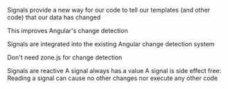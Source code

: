 Signals provide a new way for our code to tell our templates (and other code) that our data has changed

This improves Angular's change detection

Signals are integrated into the existing Angular change detection system

Don't need zone.js for change detection


Signals are reactive
A signal always has a value
A signal is side effect free: Reading a signal can cause no other changes nor execute any other code
